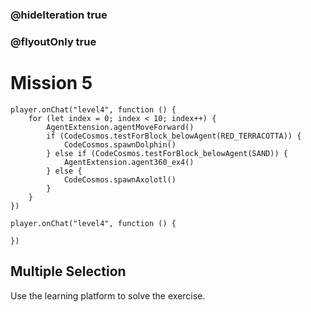 ### @hideIteration true
### @flyoutOnly true
# Mission 5

```blocks
player.onChat("level4", function () {
    for (let index = 0; index < 10; index++) {
        AgentExtension.agentMoveForward()
        if (CodeCosmos.testForBlock_belowAgent(RED_TERRACOTTA)) {
            CodeCosmos.spawnDolphin()
        } else if (CodeCosmos.testForBlock_belowAgent(SAND)) {
            AgentExtension.agent360_ex4()
        } else {
            CodeCosmos.spawnAxolotl()
        }
    }
})
```

```template
player.onChat("level4", function () {
    
})
```

## Multiple Selection
Use the learning platform to solve the exercise.
